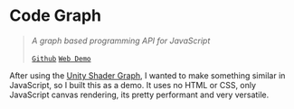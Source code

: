 # Code Graph
> *A graph based programming API for JavaScript*
>
> [`Github`](https://github.com/kaighe/codegraph)
> [`Web Demo`](https://codegraph.kaialbertson.ca/)

After using the [Unity Shader Graph](https://docs.unity3d.com/Packages/com.unity.shadergraph@17.0/manual/index.html), I wanted to make something similar in JavaScript, so I built this as a demo. It uses no HTML or CSS, only JavaScript canvas rendering, its pretty performant and very versatile.